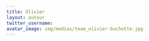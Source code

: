 ```yaml
---
title: Olivier
layout: auteur
twitter_username:
avatar_image: img/medias/team_olivier-buchotte.jpg
---
```


